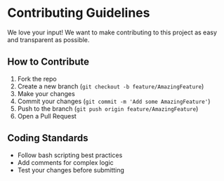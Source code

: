 # Contributing Guidelines

We love your input! We want to make contributing to this project as easy and transparent as possible.

## How to Contribute
1. Fork the repo
2. Create a new branch (`git checkout -b feature/AmazingFeature`)
3. Make your changes
4. Commit your changes (`git commit -m 'Add some AmazingFeature'`)
5. Push to the branch (`git push origin feature/AmazingFeature`)
6. Open a Pull Request

## Coding Standards
- Follow bash scripting best practices
- Add comments for complex logic
- Test your changes before submitting
